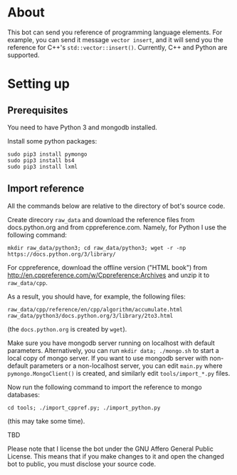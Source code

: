 # About
This bot can send you reference of programming language elements. For example, you can send it message `vector insert`, and it will send you the reference for C++'s `std::vector::insert()`. Currently, C++ and Python are supported.

# Setting up
## Prerequisites

You need to have Python 3 and mongodb installed.

Install some python packages:

    sudo pip3 install pymongo
    sudo pip3 install bs4
    sudo pip3 install lxml

## Import reference

All the commands below are relative to the directory of bot's source code.

Create direcory `raw_data` and download the reference files from docs.python.org and from cppreference.com. Namely, for Python I use the following command:

    mkdir raw_data/python3; cd raw_data/python3; wget -r -np https://docs.python.org/3/library/
    
For cppreference, download the offline version ("HTML book") from http://en.cppreference.com/w/Cppreference:Archives and unzip it to `raw_data/cpp`.

As a result, you should have, for example, the following files:

    raw_data/cpp/reference/en/cpp/algorithm/accumulate.html
    raw_data/python3/docs.python.org/3/library/2to3.html
    
(the `docs.python.org` is created by `wget`).

Make sure you have mongodb server running on localhost with default parameters. Alternatively, you can run `mkdir data; ./mongo.sh` to start a local copy of mongo server. If you want to use mongodb server with non-default parameters or a non-localhost server, you can edit `main.py` where `pymongo.MongoClient()` is created, and similarly edit `tools/import_*.py` files.

Now run the following command to import the reference to mongo databases:

    cd tools; ./import_cppref.py; ./import_python.py

(this may take some time).

TBD

Please note that I license the bot under the GNU Affero General Public License. This means that if you make changes to it and open the changed bot to public, you must disclose your source code.
